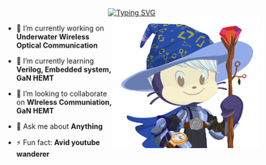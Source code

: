 <div align="center">
  <a href="https://git.io/typing-svg"><img src="https://readme-typing-svg.herokuapp.com?font=Fira+Code&weight=550&size=30&duration=3000&pause=900&center=true&vCenter=true&multiline=true&random=false&width=435&height=100&lines=Greetings!+;I+am+Rohit+Choudhary+%E2%9C%A8" alt="Typing SVG" /></a>
</div>

<img align="right" width="290" src="octocat-Rohit.png" alt="Rch-9271" />

- 🔭 I’m currently working on **Underwater Wireless Optical Communication**
  
- 🌱 I’m currently learning **Verilog, Embedded system, GaN HEMT**
  
- 👯 I’m looking to collaborate on **WIreless Communiation, GaN HEMT**
  
- 💬 Ask me about **Anything**

- ⚡ Fun fact: **Avid youtube wanderer**
